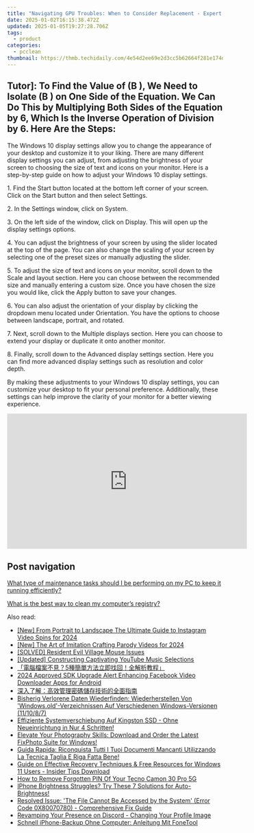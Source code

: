 ```yaml
---
title: "Navigating GPU Troubles: When to Consider Replacement - Expert Advice by YL Computing & YL Software"
date: 2025-01-02T16:15:38.472Z
updated: 2025-01-05T19:27:28.706Z
tags:
  - product
categories:
  - pcclean
thumbnail: https://thmb.techidaily.com/4e54d2ee69e2d3cc5b62664f281e174d4bc506ec5c304888c5062a8c04d6107f.jpg
---
```


## Tutor]: To Find the Value of \(B \), We Need to Isolate \(B \) on One Side of the Equation. We Can Do This by Multiplying Both Sides of the Equation by 6, Which Is the Inverse Operation of Division by 6. Here Are the Steps:

The Windows 10 display settings allow you to change the appearance of your desktop and customize it to your liking. There are many different display settings you can adjust, from adjusting the brightness of your screen to choosing the size of text and icons on your monitor. Here is a step-by-step guide on how to adjust your Windows 10 display settings. 

1\. Find the Start button located at the bottom left corner of your screen. Click on the Start button and then select Settings.

2\. In the Settings window, click on System.

3\. On the left side of the window, click on Display. This will open up the display settings options. 

4\. You can adjust the brightness of your screen by using the slider located at the top of the page. You can also change the scaling of your screen by selecting one of the preset sizes or manually adjusting the slider.

5\. To adjust the size of text and icons on your monitor, scroll down to the Scale and layout section. Here you can choose between the recommended size and manually entering a custom size. Once you have chosen the size you would like, click the Apply button to save your changes.

6\. You can also adjust the orientation of your display by clicking the dropdown menu located under Orientation. You have the options to choose between landscape, portrait, and rotated.

7\. Next, scroll down to the Multiple displays section. Here you can choose to extend your display or duplicate it onto another monitor.

8\. Finally, scroll down to the Advanced display settings section. Here you can find more advanced display settings such as resolution and color depth. 

By making these adjustments to your Windows 10 display settings, you can customize your desktop to fit your personal preference. Additionally, these settings can help improve the clarity of your monitor for a better viewing experience.

<!-- affiliate ads begin -->
<iframe width="560" height="315" src="https://www.youtube.com/embed/e4Nt2xXXtmE?si=CtKwFry4b0AJXnaN" title="YouTube video player" frameborder="0" allow="accelerometer; autoplay; clipboard-write; encrypted-media; gyroscope; picture-in-picture; web-share" referrerpolicy="strict-origin-when-cross-origin" allowfullscreen></iframe>
<!-- affiliate ads end -->

## Post navigation

[What type of maintenance tasks should I be performing on my PC to keep it running efficiently?](https://tools.techidaily.com/pcclean/products/)

[What is the best way to clean my computer’s registry?](https://tools.techidaily.com/pcclean/products/)

<ins class="adsbygoogle"
     style="display:block"
     data-ad-format="autorelaxed"
     data-ad-client="ca-pub-7571918770474297"
     data-ad-slot="1223367746"></ins>

<ins class="adsbygoogle"
     style="display:block"
     data-ad-client="ca-pub-7571918770474297"
     data-ad-slot="8358498916"
     data-ad-format="auto"
     data-full-width-responsive="true"></ins>

<span class="atpl-alsoreadstyle">Also read:</span>
<div><ul>
<li><a href="https://instagram-video-files.techidaily.com/new-from-portrait-to-landscape-the-ultimate-guide-to-instagram-video-spins-for-2024/"><u>[New] From Portrait to Landscape The Ultimate Guide to Instagram Video Spins for 2024</u></a></li>
<li><a href="https://youtube-webster.techidaily.com/he-art-of-imitation-crafting-parody-videos-for-2024/"><u>[New] The Art of Imitation Crafting Parody Videos for 2024</u></a></li>
<li><a href="https://win-answers.techidaily.com/solved-resident-evil-village-mouse-issues/"><u>[SOLVED] Resident Evil Village Mouse Issues</u></a></li>
<li><a href="https://youtube-clips.techidaily.com/updated-constructing-captivating-youtube-music-selections/"><u>[Updated] Constructing Captivating YouTube Music Selections</u></a></li>
<li><a href="https://discover-able.techidaily.com/1728485612000-5/"><u>「電腦檔案不見？5種簡單方法立即找回！全解析教程」</u></a></li>
<li><a href="https://facebook-clips.techidaily.com/2024-approved-sdk-upgrade-alert-enhancing-facebook-video-downloader-apps-for-android/"><u>2024 Approved SDK Upgrade Alert Enhancing Facebook Video Downloader Apps for Android</u></a></li>
<li><a href="https://discover-able.techidaily.com/5rex5ywl5lqg6kej77ya6auy5pwi566h55cg5aplusg56k85ysy5a2y5oqa6kgt55qe5ywo6z2i5oyh5y2x/"><u>深入了解：高效管理密碼儲存技術的全面指南</u></a></li>
<li><a href="https://discover-able.techidaily.com/bisherig-verlorene-daten-wiederfinden-wiederherstellen-von-windowsold-verzeichnissen-auf-verschiedenen-windows-versionen-111087/"><u>Bisherig Verlorene Daten Wiederfinden: Wiederherstellen Von 'Windows.old'-Verzeichnissen Auf Verschiedenen Windows-Versionen (11/10/8/7)</u></a></li>
<li><a href="https://discover-able.techidaily.com/effiziente-systemverschiebung-auf-kingston-ssd-ohne-neueinrichtung-in-nur-4-schritten/"><u>Effiziente Systemverschiebung Auf Kingston SSD - Ohne Neueinrichtung in Nur 4 Schritten!</u></a></li>
<li><a href="https://data-safeguard.techidaily.com/1721268138689-elevate-your-photography-skills-download-and-order-the-latest-fixphoto-suite-for-windows/"><u>Elevate Your Photography Skills: Download and Order the Latest FixPhoto Suite for Windows!</u></a></li>
<li><a href="https://discover-able.techidaily.com/guida-rapida-riconquista-tutti-i-tuoi-documenti-mancanti-utilizzando-la-tecnica-taglia-e-riga-fatta-bene/"><u>Guida Rapida: Riconquista Tutti I Tuoi Documenti Mancanti Utilizzando La Tecnica Taglia E Riga Fatta Bene!</u></a></li>
<li><a href="https://discover-able.techidaily.com/guide-on-effective-recovery-techniques-and-free-resources-for-windows-11-users-insider-tips-download/"><u>Guide on Effective Recovery Techniques & Free Resources for Windows 11 Users - Insider Tips Download</u></a></li>
<li><a href="https://unlock-android.techidaily.com/how-to-remove-forgotten-pin-of-your-tecno-camon-30-pro-5g-by-drfone-android/"><u>How to Remove Forgotten PIN Of Your Tecno Camon 30 Pro 5G</u></a></li>
<li><a href="https://fox-that.techidaily.com/1721477586007-iphone-brightness-struggles-try-these-7-solutions-for-auto-brightness/"><u>IPhone Brightness Struggles? Try These 7 Solutions for Auto-Brightness!</u></a></li>
<li><a href="https://discover-able.techidaily.com/resolved-issue-the-file-cannot-be-accessed-by-the-system-error-code-0x80070780-comprehensive-fix-guide/"><u>Resolved Issue: 'The File Cannot Be Accessed by the System' (Error Code 0X80070780) - Comprehensive Fix Guide</u></a></li>
<li><a href="https://technical-tips.techidaily.com/revamping-your-presence-on-discord-changing-your-profile-image/"><u>Revamping Your Presence on Discord - Changing Your Profile Image</u></a></li>
<li><a href="https://discover-able.techidaily.com/schnell-iphone-backup-ohne-computer-anleitung-mit-fonetool/"><u>Schnell iPhone-Backup Ohne Computer: Anleitung Mit FoneTool</u></a></li>
</ul></div>

